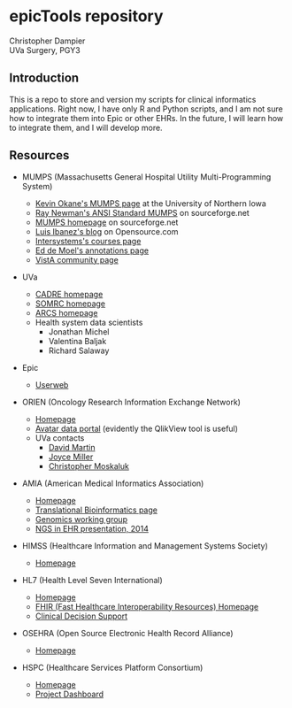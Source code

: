 # epicTools repository

Christopher Dampier  
UVa Surgery, PGY3  

## Introduction

This is a repo to store and version my scripts for clinical informatics
applications. Right now, I have only R and Python scripts, and I am not
sure how to integrate them into Epic or other EHRs. In the future, I will learn how
to integrate them, and I will develop more.

## Resources

* MUMPS (Massachusetts General Hospital Utility Multi-Programming System)
  * [Kevin Okane's MUMPS page](http://www.cs.uni.edu/~okane/index.html) at the University of Northern Iowa
  * [Ray Newman's ANSI Standard MUMPS](https://sourceforge.net/projects/mumps/) on sourceforge.net
  * [MUMPS homepage](http://mumps.sourceforge.net/) on sourceforge.net
  * [Luis Ibanez's blog](https://opensource.com/health/12/2/join-m-revolution) on Opensource.com
  * [Intersystems's courses page](https://learning.intersystems.com/totara/coursecatalog/courses.php?ssoPass=1)
  * [Ed de Moel's annotations page](http://71.174.62.16/Demo/AnnoStd)
  * [VistA community page](http://www.hardhats.org/)

* UVa
  * [CADRE homepage](https://cadre.virginia.edu/)
  * [SOMRC homepage](https://somrc.virginia.edu/)
  * [ARCS homepage](https://arcs.virginia.edu/rivanna)
  * Health system data scientists
    * Jonathan Michel
    * Valentina Baljak
    * Richard Salaway

* Epic
  * [Userweb](https://userweb.epic.com/)

* ORIEN (Oncology Research Information Exchange Network)
  * [Homepage](http://oriencancer.org/)
  * [Avatar data portal](https://orienavatar.com/) (evidently the QlikView tool is useful)
  * UVa contacts
    * [David Martin](https://guides.hsl.virginia.edu/david-martin)
    * [Joyce Miller](https://publicsearch.people.virginia.edu/person/jma8m)
    * [Christopher Moskaluk](https://med.virginia.edu/faculty/faculty-listing/cam5p/)

* AMIA (American Medical Informatics Association)
  * [Homepage](https://www.amia.org/)
  * [Translational Bioinformatics page](https://www.amia.org/applications-informatics/translational-bioinformatics)
  * [Genomics working group](https://www.amia.org/programs/working-groups/genomics-and-translational-bioinformatics)
  * [NGS in EHR presentation, 2014](https://www.amia.org/sites/default/files/files_2/AMIA-Webinar-on-CSER-EMR-WG-Paper-Tarczy-Hornoch-Slides-4162014.pdf)

* HIMSS (Healthcare Information and Management Systems Society)
  * [Homepage](https://www.himss.org/)

* HL7 (Health Level Seven International)
  * [Homepage](http://www.hl7.org/)
  * [FHIR (Fast Healthcare Interoperability Resources) Homepage](http://hl7.org/fhir/)
  * [Clinical Decision Support](http://hl7.org/fhir/clinicalreasoning-cds-on-fhir.html)

* OSEHRA (Open Source Electronic Health Record Alliance)
  * [Homepage](https://www.osehra.org/)

* HSPC (Healthcare Services Platform Consortium)
  * [Homepage](https://www.hspconsortium.org/)
  * [Project Dashboard](https://healthservices.atlassian.net/secure/Dashboard.jspa)
